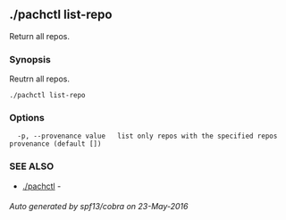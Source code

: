 ## ./pachctl list-repo

Return all repos.

### Synopsis


Reutrn all repos.

```
./pachctl list-repo
```

### Options

```
  -p, --provenance value   list only repos with the specified repos provenance (default [])
```

### SEE ALSO
* [./pachctl](./pachctl.md)	 - 

###### Auto generated by spf13/cobra on 23-May-2016
